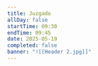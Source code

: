 ```yaml
---
title: Juzgado 
allDay: false
startTime: 09:30
endTime: 09:45
date: 2025-05-19
completed: false
banner: "![[Header 2.jpg]]"
---
```

